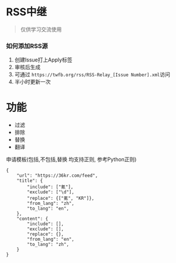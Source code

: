 # RSS中继

> 仅供学习交流使用

### 如何添加RSS源

1. 创建Issue打上Apply标签
2. 审核后生成
3. 可通过 `https://twfb.org/rss/RSS-Relay_[Issue Number].xml`访问
4. 半小时更新一次

# 功能
- 过滤
- 排除
- 替换
- 翻译

申请模板(包括,不包括,替换 均支持正则, 参考Python正则)

    {
        "url": "https://36kr.com/feed",
        "title": {
            "include": ["氪"],
            "exclude": ["\d"],
            "replace": {["氪", "KR"]},
            "from_lang": "zh",
            "to_lang": "en",
        },
        "content": {
            "include": [],
            "exclude": [],
            "replace": {},
            "from_lang": "en",
            "to_lang": "zh",
        }
    }
